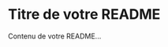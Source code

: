 <!DOCTYPE html>
<html>
<head>
<style>
    body {
        margin-left: 0;
    }
</style>
</head>
<body>

# Titre de votre README

Contenu de votre README...

</body>
</html>
